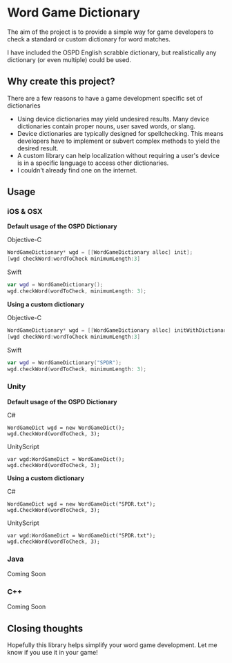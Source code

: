 # Word Game Dictionary
The aim of the project is to provide a simple way for game developers to check a standard or custom dictionary for word matches.

I have included the OSPD English scrabble dictionary, but realistically any dictionary (or even multiple) could be used.

## Why create this project?
There are a few reasons to have a game development specific set of dictionaries

* Using device dictionaries may yield undesired results. Many device dictionaries contain proper nouns, user saved words, or slang.
* Device dictionaries are typically designed for spellchecking. This means developers have to implement or subvert complex methods to yield the desired result.
* A custom library can help localization without requiring a user's device is in a specific language to access other dictionaries.
* I couldn't already find one on the internet.

## Usage
### iOS & OSX
**Default usage of the OSPD Dictionary**

Objective-C

```Objective-C
WordGameDictionary* wgd = [[WordGameDictionary alloc] init];
[wgd checkWord:wordToCheck minimumLength:3]
```
Swift

```Swift
var wgd = WordGameDictionary();
wgd.checkWord(wordToCheck, minimumLength: 3);
```

**Using a custom dictionary**

Objective-C

```Objective-C
WordGameDictionary* wgd = [[WordGameDictionary alloc] initWithDictionaryFile:@"SPDR"];
[wgd checkWord:wordToCheck minimumLength:3]
```

Swift

```Swift
var wgd = WordGameDictionary("SPDR");
wgd.checkWord(wordToCheck, minimumLength: 3);
```

### Unity

**Default usage of the OSPD Dictionary**

C#

```CSharp
WordGameDict wgd = new WordGameDict();
wgd.CheckWord(wordToCheck, 3);
```
UnityScript

```UnityScript
var wgd:WordGameDict = WordGameDict();
wgd.checkWord(wordToCheck, 3);
```

**Using a custom dictionary**

C#

```CSharp
WordGameDict wgd = new WordGameDict("SPDR.txt");
wgd.CheckWord(wordToCheck, 3);
```

UnityScript

```UnityScript
var wgd:WordGameDict = WordGameDict("SPDR.txt");
wgd.checkWord(wordToCheck, 3);
```

### Java
Coming Soon
### C++
Coming Soon

## Closing thoughts
Hopefully this library helps simplify your word game development. Let me know if you use it in your game!